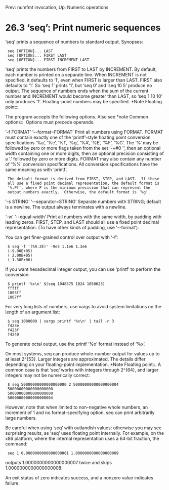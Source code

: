 Prev: numfmt invocation,  Up: Numeric operations

26.3 ‘seq’: Print numeric sequences
===================================

‘seq’ prints a sequence of numbers to standard output.  Synopses:

     seq [OPTION]... LAST
     seq [OPTION]... FIRST LAST
     seq [OPTION]... FIRST INCREMENT LAST

   ‘seq’ prints the numbers from FIRST to LAST by INCREMENT.  By
default, each number is printed on a separate line.  When INCREMENT is
not specified, it defaults to ‘1’, even when FIRST is larger than LAST.
FIRST also defaults to ‘1’.  So ‘seq 1’ prints ‘1’, but ‘seq 0’ and ‘seq
10 5’ produce no output.  The sequence of numbers ends when the sum of
the current number and INCREMENT would become greater than LAST, so ‘seq
1 10 10’ only produces ‘1’.  Floating-point numbers may be specified.
*Note Floating point::.

   The program accepts the following options.  Also see *note Common
options::.  Options must precede operands.

‘-f FORMAT’
‘--format=FORMAT’
     Print all numbers using FORMAT.  FORMAT must contain exactly one of
     the ‘printf’-style floating point conversion specifications ‘%a’,
     ‘%e’, ‘%f’, ‘%g’, ‘%A’, ‘%E’, ‘%F’, ‘%G’.  The ‘%’ may be followed
     by zero or more flags taken from the set ‘-+#0 '’, then an optional
     width containing one or more digits, then an optional precision
     consisting of a ‘.’ followed by zero or more digits.  FORMAT may
     also contain any number of ‘%%’ conversion specifications.  All
     conversion specifications have the same meaning as with ‘printf’.

     The default format is derived from FIRST, STEP, and LAST.  If these
     all use a fixed point decimal representation, the default format is
     ‘%.Pf’, where P is the minimum precision that can represent the
     output numbers exactly.  Otherwise, the default format is ‘%g’.

‘-s STRING’
‘--separator=STRING’
     Separate numbers with STRING; default is a newline.  The output
     always terminates with a newline.

‘-w’
‘--equal-width’
     Print all numbers with the same width, by padding with leading
     zeros.  FIRST, STEP, and LAST should all use a fixed point decimal
     representation.  (To have other kinds of padding, use ‘--format’).

   You can get finer-grained control over output with ‘-f’:

     $ seq -f '(%9.2E)' -9e5 1.1e6 1.3e6
     (-9.00E+05)
     ( 2.00E+05)
     ( 1.30E+06)

   If you want hexadecimal integer output, you can use ‘printf’ to
perform the conversion:

     $ printf '%x\n' $(seq 1048575 1024 1050623)
     fffff
     1003ff
     1007ff

   For very long lists of numbers, use xargs to avoid system limitations
on the length of an argument list:

     $ seq 1000000 | xargs printf '%x\n' | tail -n 3
     f423e
     f423f
     f4240

   To generate octal output, use the printf ‘%o’ format instead of ‘%x’.

   On most systems, seq can produce whole-number output for values up to
at least 2^{53}.  Larger integers are approximated.  The details differ
depending on your floating-point implementation.  *Note Floating
point::.  A common case is that ‘seq’ works with integers through
2^{64}, and larger integers may not be numerically correct:

     $ seq 50000000000000000000 2 50000000000000000004
     50000000000000000000
     50000000000000000000
     50000000000000000004

   However, note that when limited to non-negative whole numbers, an
increment of 1 and no format-specifying option, seq can print
arbitrarily large numbers.

   Be careful when using ‘seq’ with outlandish values: otherwise you may
see surprising results, as ‘seq’ uses floating point internally.  For
example, on the x86 platform, where the internal representation uses a
64-bit fraction, the command:

     seq 1 0.0000000000000000001 1.0000000000000000009

   outputs 1.0000000000000000007 twice and skips 1.0000000000000000008.

   An exit status of zero indicates success, and a nonzero value
indicates failure.

